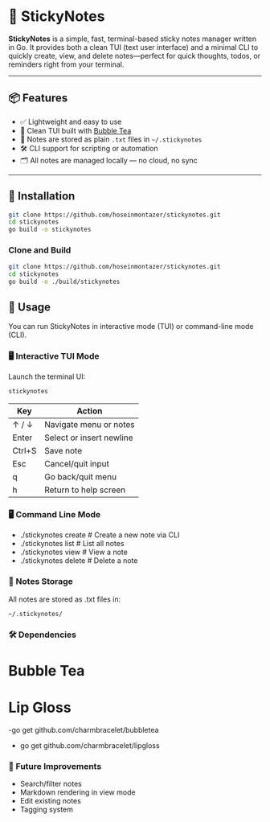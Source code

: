 # 📝 StickyNotes

**StickyNotes** is a simple, fast, terminal-based sticky notes manager written in Go. It provides both a clean TUI (text user interface) and a minimal CLI to quickly create, view, and delete notes—perfect for quick thoughts, todos, or reminders right from your terminal.

---

## 📦 Features

- ✅ Lightweight and easy to use
- 🧠 Clean TUI built with [Bubble Tea](https://github.com/charmbracelet/bubbletea)
- 💾 Notes are stored as plain `.txt` files in `~/.stickynotes`
- 🛠 CLI support for scripting or automation
- 🗂 All notes are managed locally — no cloud, no sync

---

## 🚀 Installation
```bash
git clone https://github.com/hoseinmontazer/stickynotes.git
cd stickynotes
go build -o stickynotes
```

### Clone and Build

```bash
git clone https://github.com/hoseinmontazer/stickynotes.git
cd stickynotes
go build -o ./build/stickynotes
```

## 📖 Usage

You can run StickyNotes in interactive mode (TUI) or command-line mode (CLI).

### 🖥️ Interactive TUI Mode

Launch the terminal UI:

```bash
stickynotes
```

| Key        | Action                    |
|------------|---------------------------|
| ↑ / ↓      | Navigate menu or notes    |
| Enter      | Select or insert newline  |
| Ctrl+S     | Save note                 |
| Esc        | Cancel/quit input         |
| q          | Go back/quit menu         |
| h          | Return to help screen     |

### 🖥️ Command Line Mode
- ./stickynotes create        # Create a new note via CLI
- ./stickynotes list          # List all notes
- ./stickynotes view <name>   # View a note
- ./stickynotes delete <name> # Delete a note


### 📂 Notes Storage
All notes are stored as .txt files in:
```
~/.stickynotes/
```

### 🛠️ Dependencies
# Bubble Tea
# Lip Gloss
-go get github.com/charmbracelet/bubbletea
- go get github.com/charmbracelet/lipgloss

### 🧠 Future Improvements
- Search/filter notes
- Markdown rendering in view mode
- Edit existing notes
- Tagging system

